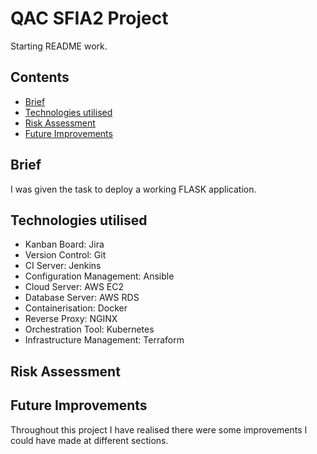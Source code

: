 # QAC SFIA2 Project

Starting README work.

## Contents

- [Brief](#Brief)
- [Technologies utilised](#Technologies%20utilised)
- [Risk Assessment](#Risk%20Assessment)
- [Future Improvements](#Future%20Improvements)

## Brief

I was given the task to deploy a working FLASK application.

## Technologies utilised 
 - Kanban Board: Jira
 - Version Control: Git
 - CI Server: Jenkins
 - Configuration Management: Ansible
 - Cloud Server: AWS EC2
 - Database Server: AWS RDS
 - Containerisation: Docker
 - Reverse Proxy: NGINX
 - Orchestration Tool: Kubernetes
 - Infrastructure Management: Terraform

## Risk Assessment

## Future Improvements

Throughout this project I have realised there were some improvements I could have made at different sections. 

